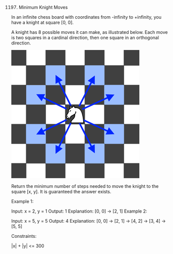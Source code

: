 1197. Minimum Knight Moves

In an infinite chess board with coordinates from -infinity to +infinity, you have a knight at square [0, 0].

A knight has 8 possible moves it can make, as illustrated below. Each move is two squares in a cardinal direction, then one square in an orthogonal direction.

![Image description](./knight.png)   


Return the minimum number of steps needed to move the knight to the square [x, y].  It is guaranteed the answer exists.

 

Example 1:

Input: x = 2, y = 1
Output: 1
Explanation: [0, 0] → [2, 1]
Example 2:

Input: x = 5, y = 5
Output: 4
Explanation: [0, 0] → [2, 1] → [4, 2] → [3, 4] → [5, 5]
 

Constraints:

|x| + |y| <= 300